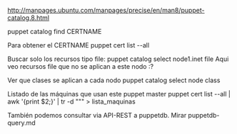 http://manpages.ubuntu.com/manpages/precise/en/man8/puppet-catalog.8.html

puppet catalog find CERTNAME

Para obtener el CERTNAME
puppet cert list --all

Buscar solo los recursos tipo file:
puppet catalog select node1.inet file
  Aqui veo recursos file que no se aplican a este nodo :?

Ver que clases se aplican a cada nodo
puppet catalog select node class

Listado de las máquinas que usan este puppet master
puppet cert list --all | awk '{print $2;}' | tr -d "\"" > lista_maquinas


También podemos consultar via API-REST a puppetdb.
Mirar puppetdb-query.md
